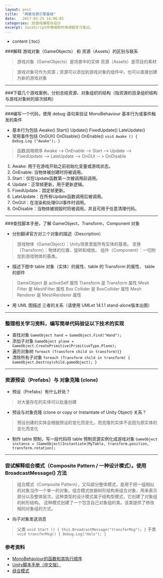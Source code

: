 ```yaml
---
layout: post
title:  "离散仿真引擎基础"
date:   2017-03-25 14:06:05
categories: 3D游戏编程与设计
excerpt: JavaScript作用域和作用域链学习笔记。
---
```


* content
{:toc}

###解释 游戏对象（GameObjects） 和 资源（Assets）的区别与联系

>游戏对象（GameObjects）是场景中的实体
资源（Assets）是项目的素材

>游戏对象可作为资源；资源可以添加到游戏对象的组件中，也可以直接创建为新的游戏对象

---

###下载几个游戏案例，分别总结资源、对象组织的结构（指资源的目录组织结构与游戏对象树的层次结构）

>

---

###编写一个代码，使用 debug 语句来验证 MonoBehaviour 基本行为或事件触发的条件

* 基本行为包括 Awake() Start() Update() FixedUpdate() LateUpdate()
* 常用事件包括 OnGUI() OnDisable() OnEnable()
`void Awake () { Debug.Log ("Awake"); }`
>函数调用顺序
Awake --> OnEnable --> Start --> Update --> FixedUpdate --> LateUpdate --> OnGUI  -- > OnDisable
1. Awake: 用于在游戏开始之前初始化变量或游戏状态。
2. OnEnable: 当物体被创建时将被调用。
3. Start：仅在Update函数第一次被调用前调用。
4. Update：正常帧更新，用于更新逻辑。
5. FixedUpdate：固定帧更新。
6. LateUpdate：在所有Update函数调用后被调用。
7. OnGUI：在渲染和处理GUI事件时调用。
8. OnDisable：当物体被销毁时将被调用，并且可用于任意清理代码。

---

###查找脚本手册，了解 GameObject，Transform，Component 对象

* 分别翻译官方对三个对象的描述（Description）
>游戏物体（GameObject）：Unity场景里面所有实体的基类。
变换（Transform）：物体的位置、旋转和缩放。
组件（Component）：一切附加到游戏物体的基类。

* 描述下图中 table 对象（实体）的属性、table 的 Transform 的属性、 table 的部件
>GameObject 是 activeSelf 属性
Transform 是 Transform 属性
Mesh Filter 是 MeshFilter 属性
Box Collider 是 BoxCollider 属性
Mesh Renderer 是 MeshRenderer 属性

* 用 UML 图描述 三者的关系（请使用 UMLet 14.1.1 stand-alone版本出图）

---

### 整理相关学习资料，编写简单代码验证以下技术的实现
* 查找对象
`GameObject hand = GameObject.Find("Hand");`
* 添加子对象
`GameObject plane = GameObject.CreatePrimitive(PrimitiveType.Plane);`
* 遍历对象树
`foreach (Transform child in transform){}`
* 清除所有子对象
`foreach (Transform child in transform) {
    GameObject.Destroy(child.gameObject);
}`

---

### 资源预设（Prefabs）与 对象克隆 (clone)
* 预设（Prefabs）有什么好处？
>对大量存在的实体可以批量创建

* 预设与对象克隆 (clone or copy or Instantiate of Unity Object) 关系？
>预设创建的实体会根据预设的变化而变化，而克隆的实体不会因为原实体的变化而变化

* 制作 table 预制，写一段代码将 table 预制资源实例化成游戏对象
`GameObject instance = (GameObject)Instantiate(MyTable, transform.position, transform.rotation);`

---

### 尝试解释组合模式（Composite Pattern / 一种设计模式）。使用 BroadcastMessage() 方法

>组合模式（Composite Pattern），又叫部分整体模式，是用于把一组相似的对象当作一个单一的对象。组合模式依据树形结构来组合对象，用来表示部分以及整体层次。这种类型的设计模式属于结构型模式，它创建了对象组的树形结构。
这种模式创建了一个包含自己对象组的类。该类提供了修改相同对象组的方式。

* 向子对象发送消息
>父类
`void Start () { this.BroadcastMessage("transferMsg"); }`
子类
`void transferMsg() { Debug.Log("Halo"); }`

### 参考资料

* [MonoBehaviour的函数和其执行顺序](https://blog.csdn.net/moonlightwalk/article/details/39253915)
* [Unity脚本手册（中文版）](http://www.ceeger.com/Script/index.Classes.html)
* [组合模式](http://www.runoob.com/design-pattern/composite-pattern.html)
